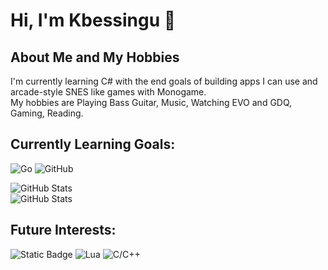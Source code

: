 # Hi, I'm Kbessingu 👋

## About Me and My Hobbies
I'm currently learning C# with the end goals of building apps I can use and
arcade-style SNES like games with Monogame.</br>
My hobbies are Playing Bass Guitar, Music, Watching EVO and GDQ, Gaming, Reading.



## **Currently Learning Goals:**  
![Go](https://img.shields.io/badge/Go-%2300ADD8.svg?&logo=go&logoColor=white)
![GitHub](https://img.shields.io/badge/GitHub-black?logo=github)

![GitHub Stats](https://github-readme-stats.vercel.app/api?username=Kbessingu&theme=nord&show_icons=true&hide_border=true&count_private=true)</br>
![GitHub Stats](https://github-readme-stats.vercel.app/api/top-langs/?username=Kbessingu&theme=nord&show_icons=true&hide_border=true&layout=compact)
## Future Interests:
![Static Badge](https://img.shields.io/badge/Python-Pygame-blue?logo=Python) 
![Lua](https://img.shields.io/badge/Lua-Love2D-%232C2D72.svg?logo=lua&logoColor=white) 
![C/C++](https://img.shields.io/badge/C++-Raylib-%2300599C.svg?logo=c%2B%2B&logoColor=white)


<!--
---
**What I'm using:**</br>
![Visual Studio Code](https://custom-icon-badges.demolab.com/badge/Visual%20Studio%20Code-0078d7.svg?logo=vsc&logoColor=white)
![C#](https://img.shields.io/badge/C%23-blue?logo=csharp)
![.NET](https://img.shields.io/badge/.NET-purple?logo=.net)
![WPF](https://img.shields.io/badge/WPF-blue?logo=windows)
![Monogame](https://img.shields.io/badge/MonoGame-black?logo=monogame)
![Visual Studio](https://img.shields.io/badge/Visual%20Studio-purple?logo=visualstudio)
![Git](https://img.shields.io/badge/GitHub-black?logo=github)
---
## Future Plans
Explore other game frameworks like Pygame-ce, Love2D, and Raylib.


**Kbessingu/Kbessingu** is a ✨ _special_ ✨ repository because its `README.md` (this file) appears on your GitHub profile.

Learning C# with end goals: build desktop apps i can use and create arcade-style SNES like game with Monogame.
![C++](https://img.shields.io/badge/c++-%2300599C.svg?style=for-the-badge&logo=c%2B%2B&logoColor=white)
![Pygame](https://img.shields.io/badge/Pygame--CE-3670A0?style=for-the-badge&logo=python&logoColor=ffdd54)
![Krita](https://img.shields.io/badge/Krita-203759?style=for-the-badge&logo=krita&logoColor=EEF37B)
![Aseprite](https://img.shields.io/badge/Aseprite-FFFFFF?style=for-the-badge&logo=Aseprite&logoColor=#7D929E)
![Visual Studio Code](https://img.shields.io/badge/Visual%20Studio%20Code-0078d7.svg?style=for-the-badge&logo=visual-studio-code&logoColor=white)
Here are some ideas to get you started:

- 🔭 I’m currently working on ...
- 🌱 I’m currently learning ...
- 👯 I’m looking to collaborate on ...
- 🤔 I’m looking for help with ...
- 💬 Ask me about ...
- 📫 How to reach me: ...
- 😄 Pronouns: ...
- ⚡ Fun fact: ...

-->
